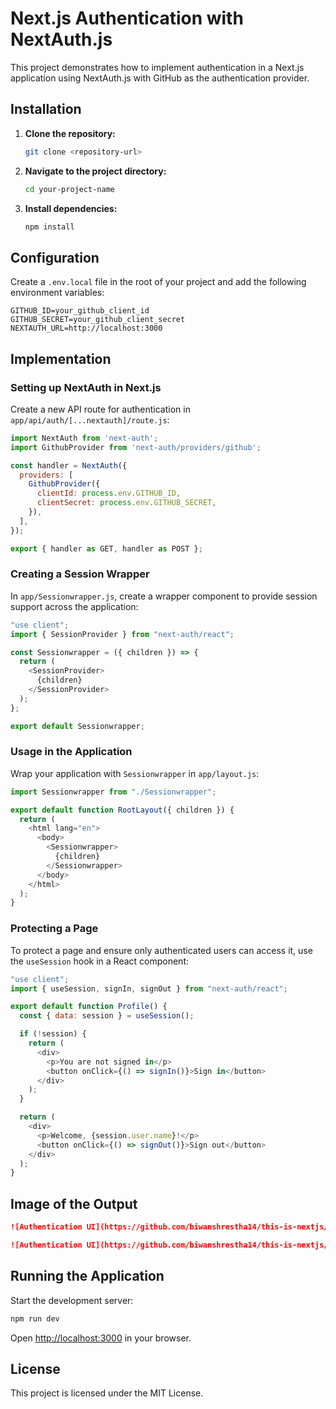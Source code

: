 # Next.js Authentication with NextAuth.js

This project demonstrates how to implement authentication in a Next.js application using NextAuth.js with GitHub as the authentication provider.

## Installation

1. **Clone the repository:**
   ```bash
   git clone <repository-url>
   ```
2. **Navigate to the project directory:**
   ```bash
   cd your-project-name
   ```
3. **Install dependencies:**
   ```bash
   npm install
   ```

## Configuration

Create a `.env.local` file in the root of your project and add the following environment variables:

```env
GITHUB_ID=your_github_client_id
GITHUB_SECRET=your_github_client_secret
NEXTAUTH_URL=http://localhost:3000
```

## Implementation

### Setting up NextAuth in Next.js

Create a new API route for authentication in `app/api/auth/[...nextauth]/route.js`:

```javascript
import NextAuth from 'next-auth';
import GithubProvider from 'next-auth/providers/github';

const handler = NextAuth({
  providers: [
    GithubProvider({
      clientId: process.env.GITHUB_ID,
      clientSecret: process.env.GITHUB_SECRET,
    }),
  ],
});

export { handler as GET, handler as POST };
```

### Creating a Session Wrapper

In `app/Sessionwrapper.js`, create a wrapper component to provide session support across the application:

```javascript
"use client";
import { SessionProvider } from "next-auth/react";

const Sessionwrapper = ({ children }) => {
  return (
    <SessionProvider>
      {children}
    </SessionProvider>
  );
};

export default Sessionwrapper;
```

### Usage in the Application

Wrap your application with `Sessionwrapper` in `app/layout.js`:

```javascript
import Sessionwrapper from "./Sessionwrapper";

export default function RootLayout({ children }) {
  return (
    <html lang="en">
      <body>
        <Sessionwrapper>
          {children}
        </Sessionwrapper>
      </body>
    </html>
  );
}
```

### Protecting a Page

To protect a page and ensure only authenticated users can access it, use the `useSession` hook in a React component:

```javascript
"use client";
import { useSession, signIn, signOut } from "next-auth/react";

export default function Profile() {
  const { data: session } = useSession();

  if (!session) {
    return (
      <div>
        <p>You are not signed in</p>
        <button onClick={() => signIn()}>Sign in</button>
      </div>
    );
  }

  return (
    <div>
      <p>Welcome, {session.user.name}!</p>
      <button onClick={() => signOut()}>Sign out</button>
    </div>
  );
}
```

## Image of the Output


   ```md
   ![Authentication UI](https://github.com/biwanshrestha14/this-is-nextjs/blob/af0f698e6d9e2740e21f1a991b41675ecb2c570c/auth-js/assets/loggedin.png)
   ```
   ```md
   ![Authentication UI](https://github.com/biwanshrestha14/this-is-nextjs/blob/main/auth-js/assets/loggedin.png?raw=true)
   ```

## Running the Application

Start the development server:

```bash
npm run dev
```

Open [http://localhost:3000](http://localhost:3000) in your browser.

## License

This project is licensed under the MIT License.

